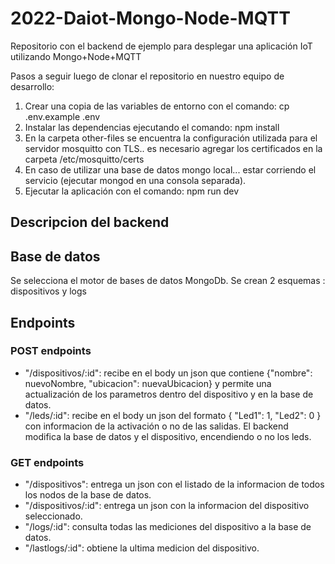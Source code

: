 # 2022-Daiot-Mongo-Node-MQTT

Repositorio con el backend de ejemplo para desplegar una aplicación IoT utilizando Mongo+Node+MQTT

Pasos a seguir luego de clonar el repositorio en nuestro equipo de desarrollo:

1) Crear una copia de las variables de entorno con el comando: cp .env.example .env
2) Instalar las dependencias ejecutando el comando: npm install
3) En la carpeta other-files se encuentra la configuración utilizada para el servidor mosquitto con TLS.. es necesario agregar los certificados en la carpeta /etc/mosquitto/certs
4) En caso de utilizar una base de datos mongo local... estar corriendo el servicio (ejecutar mongod en una consola separada).
5) Ejecutar la aplicación con el comando: npm run dev

## Descripcion del backend

## Base de datos

Se selecciona el motor de bases de datos MongoDb.
Se crean 2 esquemas : dispositivos y logs

## Endpoints

### POST endpoints

* "/dispositivos/:id": recibe en el body un json que contiene {"nombre": nuevoNombre, "ubicacion": nuevaUbicacion} y permite una actualización de los parametros dentro del dispositivo y en la base de datos.
* "/leds/:id": recibe en el body un json del formato { "Led1": 1, "Led2": 0 } con informacion de la activación o no de las salidas. El backend modifica la base de datos y el dispositivo, encendiendo o no los leds.

### GET endpoints

* "/dispositivos": entrega un json con el listado de la informacion de todos los nodos de la base de datos.
* "/dispositivos/:id": entrega un json con la informacion del dispositivo seleccionado.
* "/logs/:id": consulta todas las mediciones del dispositivo a la base de datos.
* "/lastlogs/:id": obtiene la ultima medicion del dispositivo.

